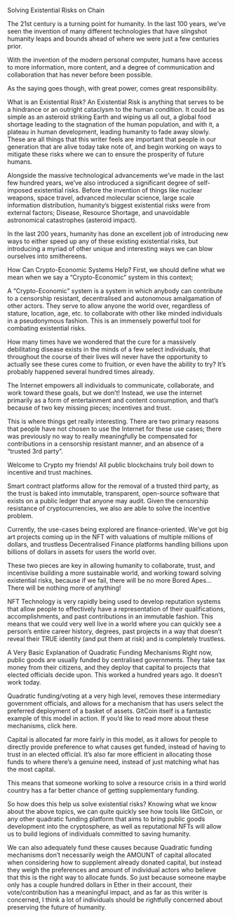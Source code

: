 Solving Existential Risks on Chain 

The 21st century is a turning point for humanity. In the last 100 years, we’ve seen the invention of many different technologies that have slingshot humanity leaps and bounds ahead of where we were just a few centuries prior.

With the invention of the modern personal computer, humans have access to more information, more content, and a degree of communication and collaboration that has never before been possible. 

As the saying goes though, with great power, comes great responsibility.

What is an Existential Risk?
An Existential Risk is anything that serves to be a hindrance or an outright cataclysm to the human condition. It could be as simple as an asteroid striking Earth and wiping us all out, a global food shortage leading to the stagnation of the human population, and with it, a plateau in human development, leading humanity to fade away slowly. These are all things that this writer feels are important that people in our generation that are alive today take note of, and begin working on ways to mitigate these risks where we can to ensure the prosperity of future humans.

Alongside the massive technological advancements we’ve made in the last few hundred years, we’ve also introduced a significant degree of self-imposed existential risks. Before the invention of things like nuclear weapons, space travel, advanced molecular science, large scale information distribution, humanity’s biggest existential risks were from external factors; Disease, Resource Shortage, and unavoidable astronomical catastrophes (asteroid impact).

In the last 200 years, humanity has done an excellent job of introducing new ways to either speed up any of these existing existential risks, but introducing a myriad of other unique and interesting ways we can blow ourselves into smithereens.

How Can Crypto-Economic Systems Help?
First, we should define what we mean when we say a “Crypto-Economic” system in this context; 

A “Crypto-Economic” system is a system in which anybody can contribute to a censorship resistant, decentralised and autonomous amalgamation of other actors. They serve to allow anyone the world over, regardless of stature, location, age, etc. to collaborate with other like minded individuals in a pseudonymous fashion. This is an immensely powerful tool for combating existential risks.

How many times have we wondered that the cure for a massively debilitating disease exists in the minds of a few select individuals, that throughout the course of their lives will never have the opportunity to actually see these cures come to fruition, or even have the ability to try? It’s probably happened several hundred times already. 

The Internet empowers all individuals to communicate, collaborate, and work toward these goals, but we don’t! Instead, we use the internet primarily as a form of entertainment and content consumption, and that’s because of two key missing pieces; incentives and trust.

This is where things get really interesting. There are two primary reasons that people have not chosen to use the Internet for these use cases; there was previously no way to really meaningfully be compensated for contributions in a censorship resistant manner, and an absence of a “trusted 3rd party”.

Welcome to Crypto my friends! All public blockchains truly boil down to incentive and trust machines. 

Smart contract platforms allow for the removal of a trusted third party, as the trust is baked into immutable, transparent, open-source software that exists on a public ledger that anyone may audit. Given the censorship resistance of cryptocurrencies, we also are able to solve the incentive problem. 

Currently, the use-cases being explored are finance-oriented. We’ve got big art projects coming up in the NFT with valuations of multiple millions of dollars, and trustless Decentralised Finance platforms handling billions upon billions of dollars in assets for users the world over. 

These two pieces are key in allowing humanity to collaborate, trust, and incentivise building a more sustainable world, and working toward solving existential risks, because if we fail, there will be no more Bored Apes… There will be nothing more of anything!

NFT Technology is very rapidly being used to develop reputation systems that allow people to effectively have a representation of their qualifications, accomplishments, and past contributions in an immutable fashion. This means that we could very well live in a world where you can quickly see a person’s entire career history, degrees, past projects in a way that doesn’t reveal their TRUE identity (and put them at risk) and is completely trustless.

A Very Basic Explanation of Quadratic Funding Mechanisms
Right now, public goods are usually funded by centralised governments. They take tax money from their citizens, and they deploy that capital to projects that elected officials decide upon. This worked a hundred years ago. It doesn’t work today. 

Quadratic funding/voting at a very high level, removes these intermediary government officials, and allows for a mechanism that has users select the preferred deployment of a basket of assets. GitCoin itself is a fantastic example of this model in action. If you’d like to read more about these mechanisms, click here.

Capital is allocated far more fairly in this model, as it allows for people to directly provide preference to what causes get funded, instead of having to trust in an elected official. It’s also far more efficient in allocating those funds to where there’s a genuine need, instead of just matching what has the most capital. 

This means that someone working to solve a resource crisis in a third world country has a far better chance of getting supplementary funding. 

So how does this help us solve existential risks? 
Knowing what we know about the above topics, we can quite quickly see how tools like GitCoin, or any other quadratic funding platform that aims to bring public goods development into the cryptosphere, as well as reputational NFTs will allow us to build legions of individuals committed to saving humanity.

We can also adequately fund these causes because Quadratic funding mechanisms don’t necessarily weigh the AMOUNT of capital allocated when considering how to supplement already donated capital, but instead they weigh the preferences and amount of individual actors who believe that this is the right way to allocate funds. So just because someone maybe only has a couple hundred dollars in Ether in their account, their vote/contribution has a meaningful impact, and as far as this writer is concerned, I think a lot of individuals should be rightfully concerned about preserving the future of humanity. 

